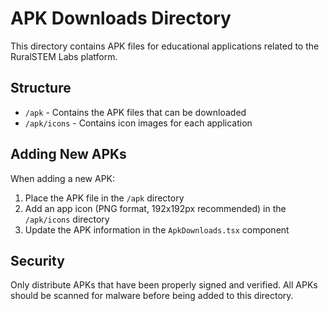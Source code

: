 # APK Downloads Directory

This directory contains APK files for educational applications related to the RuralSTEM Labs platform.

## Structure

- `/apk` - Contains the APK files that can be downloaded
- `/apk/icons` - Contains icon images for each application

## Adding New APKs

When adding a new APK:

1. Place the APK file in the `/apk` directory
2. Add an app icon (PNG format, 192x192px recommended) in the `/apk/icons` directory
3. Update the APK information in the `ApkDownloads.tsx` component

## Security

Only distribute APKs that have been properly signed and verified. All APKs should be scanned for malware before being added to this directory. 